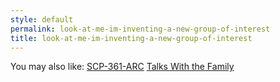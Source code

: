 ```yaml
---
style: default
permalink: look-at-me-im-inventing-a-new-group-of-interest
title: look-at-me-im-inventing-a-new-group-of-interest
---
```

You may also like:
[SCP-361-ARC](http://scp-wiki.net/scp-361-arc)
[Talks With the Family](http://scp-wiki.net/talks-with-the-family)